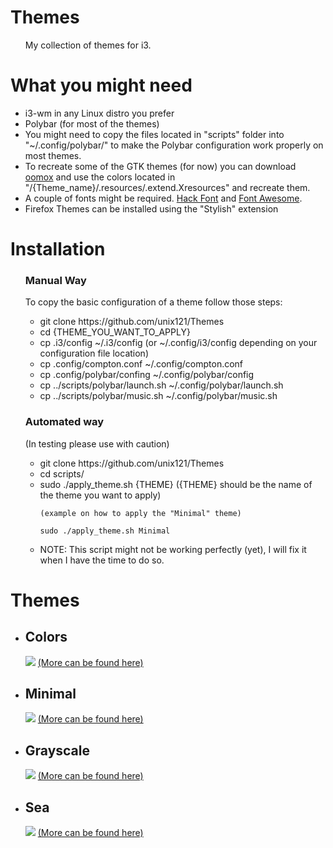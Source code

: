 <link rel="stylesheet" href="https://github.com/unix121/Themes/blob/master/style.css">
  <h1>Themes</h1>
  <ul>
   My collection of themes for i3. 
  </ul>
  
  <h1>What you might need</h1>
  <ul>
    <li> i3-wm in any Linux distro you prefer</li>
    <li> Polybar (for most of the themes)</li>
    <li> You might need to copy the files located in "scripts" folder into "~/.config/polybar/"
      to make the Polybar configuration work properly on most themes.</li>
    <li> To recreate some of the GTK themes (for now) you can download <a href="https://github.com/actionless/oomox">oomox</a> and use the 
      colors located in "/{Theme_name}/.resources/.extend.Xresources" and recreate them.</li>
    <li> A couple of fonts might be required. <a href="https://github.com/chrissimpkins/Hack">Hack Font</a> and <a href="http://fontawesome.io/">Font Awesome</a>.</li>
    <li> Firefox Themes can be installed using the "Stylish" extension</li>
  </ul>
  
<h1>Installation</h1> 
<ul>
 <h3>Manual Way</h3> To copy the basic configuration of a theme follow those steps:
  <ul>
  <li> git clone https://github.com/unix121/Themes </li>
  <li> cd {THEME_YOU_WANT_TO_APPLY}</li>
  <li> cp .i3/config ~/.i3/config (or ~/.config/i3/config depending on your configuration file location)</li>
  <li> cp .config/compton.conf ~/.config/compton.conf</li>
  <li> cp .config/polybar/confing ~/.config/polybar/config</li>
  <li> cp ../scripts/polybar/launch.sh ~/.config/polybar/launch.sh</li>
  <li> cp ../scripts/polybar/music.sh ~/.config/polybar/music.sh</li>
  </ul>
  <h3>Automated way</h3> (In testing please use with caution)
  <ul>
  <li> git clone https://github.com/unix121/Themes</li>
  <li> cd scripts/</li>
  <li> sudo ./apply_theme.sh {THEME} ({THEME} should be the name of the theme you want to apply)

    (example on how to apply the "Minimal" theme)

    sudo ./apply_theme.sh Minimal
 </li>
  <li> NOTE: This script might not be working perfectly (yet), I will fix it when I have the time to do so.</li>
  </ul>
</ul>
  
<h1>Themes</h1>

<ul>
  <li><h2>Colors</h2>
    <img src="http://i.imgur.com/ZUEzkiT.png">
    <a href="http://imgur.com/a/ub0Jl">(More can be found here)</a></li>
  <li><h2>Minimal</h2>
    <img src="http://i.imgur.com/aaosiZ2.png">
    <a href="http://imgur.com/gallery/bZHDF">(More can be found here)</a></li>
  <li><h2>Grayscale</h2>
    <img src="http://i.imgur.com/K0uT5ua.png">
    <a href="http://imgur.com/gallery/1TYFd">(More can be found here)</a></li>
  <li><h2>Sea</h2>
    <img src="http://i.imgur.com/yapFCCe.png">
    <a href="http://imgur.com/a/3BsTW">(More can be found here)</a></li>
  </ul>
